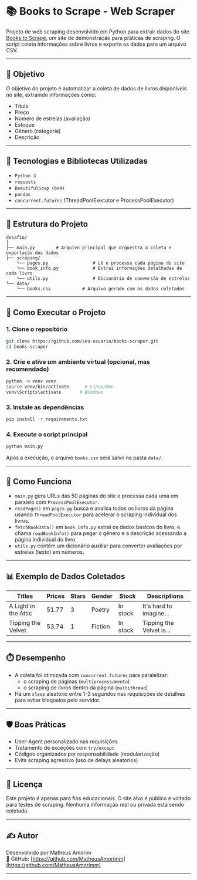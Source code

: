 
# 📚 Books to Scrape - Web Scraper

Projeto de web scraping desenvolvido em Python para extrair dados do site [Books to Scrape](http://books.toscrape.com), um site de demonstração para práticas de scraping. O script coleta informações sobre livros e exporta os dados para um arquivo CSV.

---

## 📌 Objetivo

O objetivo do projeto é automatizar a coleta de dados de livros disponíveis no site, extraindo informações como:

- Título
- Preço
- Número de estrelas (avaliação)
- Estoque
- Gênero (categoria)
- Descrição

---

## 🧠 Tecnologias e Bibliotecas Utilizadas

- `Python 3`
- `requests`
- `BeautifulSoup (bs4)`
- `pandas`
- `concurrent.futures` (ThreadPoolExecutor e ProcessPoolExecutor)

---

## 📁 Estrutura do Projeto

```
desafio/
│
├── main.py        # Arquivo principal que orquestra a coleta e exportação dos dados
├── scraping/
    └── pages.py                 # Lê e processa cada página do site
    └── book_info.py             # Extrai informações detalhadas de cada livro
    └── utils.py                 # Dicionário de conversão de estrelas
└── data/
    └── books.csv            # Arquivo gerado com os dados coletados
```

---

## 🚀 Como Executar o Projeto

### 1. Clone o repositório

```bash
git clone https://github.com/seu-usuario/books-scraper.git
cd books-scraper
```

### 2. Crie e ative um ambiente virtual (opcional, mas recomendado)

```bash
python -m venv venv
source venv/bin/activate      # Linux/Mac
venv\Scripts\activate       # Windows
```

### 3. Instale as dependências

```bash
pip install -r requirements.txt
```

### 4. Execute o script principal

```bash
python main.py
```

Após a execução, o arquivo `books.csv` será salvo na pasta `data/`.

---

## 🧠 Como Funciona

- `main.py` gera URLs das 50 páginas do site e processa cada uma em paralelo com `ProcessPoolExecutor`.
- `readPage()` em `pages.py` busca e analisa todos os livros da página usando `ThreadPoolExecutor` para acelerar o scraping individual dos livros.
- `fetchBookData()` em `book_info.py` extrai os dados básicos do livro, e chama `readBookInfo()` para pegar o gênero e a descrição acessando a página individual do livro.
- `utils.py` contém um dicionário auxiliar para converter avaliações por estrelas (texto) em números.

---

## 📊 Exemplo de Dados Coletados

| Titles              | Prices | Stars | Gender  | Stock     | Descriptions              |
|---------------------|--------|-------|---------|-----------|----------------------------|
| A Light in the Attic | 51.77  | 3     | Poetry  | In stock  | It's hard to imagine...    |
| Tipping the Velvet   | 53.74  | 1     | Fiction | In stock  | Tipping the Velvet is...   |

---

## ⏱️ Desempenho

- A coleta foi otimizada com `concurrent.futures` para paralelizar:
  - o scraping de páginas (`multiprocessamento`)
  - o scraping de livros dentro da página (`multithread`)
- Há um `sleep` aleatório entre 1-3 segundos nas requisições de detalhes para evitar bloqueios pelo servidor.

---

## 🛡️ Boas Práticas

- User-Agent personalizado nas requisições
- Tratamento de exceções com `try/except`
- Códigos organizados por responsabilidade (modularização)
- Evita scraping agressivo (uso de delays aleatórios)

---

## 📌 Licença

Este projeto é apenas para fins educacionais. O site alvo é público e voltado para testes de scraping. Nenhuma informação real ou privada está sendo coletada.

---

## ✍️ Autor

Desenvolvido por Matheus Amorim  
💼 GitHub: [https://github.com/MatheusAmorimm](https://github.com/MatheusAmorimm)

---
